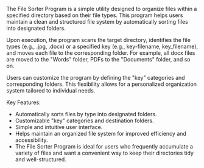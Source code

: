 The File Sorter Program is a simple utility designed to organize files within a specified directory based on their file types. This program helps users maintain a clean and structured file system by automatically sorting files into designated folders.

Upon execution, the program scans the target directory, identifies the file types (e.g., .jpg, .docx) or a specified key (e.g., key-filename, key_filename), and moves each file to the corresponding folder. For example, all docx files are moved to the "Words" folder, PDFs to the "Documents" folder, and so on.

Users can customize the program by defining the "key" categories and corresponding folders. This flexibility allows for a personalized organization system tailored to individual needs.

Key Features:
- Automatically sorts files by type into designated folders.
- Customizable "key" categories and destination folders.
- Simple and intuitive user interface.
- Helps maintain an organized file system for improved efficiency and accessibility.
- The File Sorter Program is ideal for users who frequently accumulate a variety of files and want a convenient way to keep their directories tidy and well-structured.
